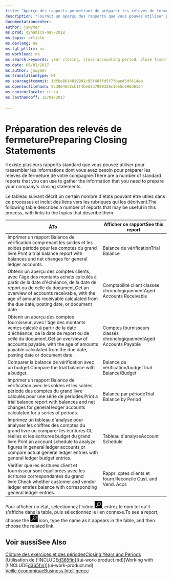 ```yaml
---
title: "Aperçu des rapports permettant de préparer les relevés de fermeture"
description: "Fournit un aperçu des rapports que vous pouvez utiliser pour rassembler des informations pour préparer les états de fermeture de votre compagnie à la fin de l'exercice financier."
documentationcenter: 
author: jswymer
ms.prod: dynamics-nav-2018
ms.topic: article
ms.devlang: na
ms.tgt_pltfrm: na
ms.workload: na
ms.search.keywords: year closing, close accounting period, close fiscal year, aging, creditor payments, vendor payments, assets, liabilities, equity, analysis, reporting, financial report, business intelligence, BI, Power Bi, KPI
ms.date: 06/02/2017
ms.author: jswymer
ms.translationtype: HT
ms.sourcegitcommit: 1dfba8b14019991c95f40ffd5f7fbaed5df414eb
ms.openlocfilehash: 9c38646d2cb1f4bed2b7988326c1e55c690d6134
ms.contentlocale: fr-ca
ms.lasthandoff: 12/01/2017

---
```

# <a name="preparing-closing-statements"></a><span data-ttu-id="b52bb-103">Préparation des relevés de fermeture</span><span class="sxs-lookup"><span data-stu-id="b52bb-103">Preparing Closing Statements</span></span>
<span data-ttu-id="b52bb-104">Il existe plusieurs rapports standard que vous pouvez utiliser pour rassembler les informations dont vous avez besoin pour préparer les relevés de fermeture de votre compagnie.</span><span class="sxs-lookup"><span data-stu-id="b52bb-104">There are a number of standard reports that you can use to gather the information that you need to prepare your company's closing statements.</span></span>

<span data-ttu-id="b52bb-105">Le tableau suivant décrit un certain nombre d'états pouvant être utiles dans ce processus et inclut des liens vers les rubriques qui les décrivent.</span><span class="sxs-lookup"><span data-stu-id="b52bb-105">The following table describes a number of reports that may be useful in this process, with links to the topics that describe them.</span></span>

| <span data-ttu-id="b52bb-106">À</span><span class="sxs-lookup"><span data-stu-id="b52bb-106">To</span></span> | <span data-ttu-id="b52bb-107">Afficher ce rapport</span><span class="sxs-lookup"><span data-stu-id="b52bb-107">See this report</span></span> |
| --- | --- |
| <span data-ttu-id="b52bb-108">Imprimer un rapport Balance de vérification comprenant les soldes et les soldes période pour les comptes du grand livre.</span><span class="sxs-lookup"><span data-stu-id="b52bb-108">Print a trial balance report with balances and net changes for general ledger accounts.</span></span> |<span data-ttu-id="b52bb-109">Balance de vérification</span><span class="sxs-lookup"><span data-stu-id="b52bb-109">Trial Balance</span></span> |
| <span data-ttu-id="b52bb-110">Obtenir un aperçu des comptes clients, avec l'âge des montants achats calculés à partir de la date d'échéance, de la date de report ou de celle du document.</span><span class="sxs-lookup"><span data-stu-id="b52bb-110">Get an overview of accounts receivable, with the age of amounts receivable calculated from the due date, posting date, or document date.</span></span> |<span data-ttu-id="b52bb-111">Comptabilité client classée chronologiquement</span><span class="sxs-lookup"><span data-stu-id="b52bb-111">Aged Accounts Receivable</span></span> |
| <span data-ttu-id="b52bb-112">Obtenir un aperçu des comptes fournisseur, avec l'âge des montants ventes calculé à partir de la date d'échéance, de la date de report ou de celle du document.</span><span class="sxs-lookup"><span data-stu-id="b52bb-112">Get an overview of accounts payable, with the age of amounts payable calculated from the due date, posting date or document date.</span></span> |<span data-ttu-id="b52bb-113">Comptes fournisseurs classés chronologiquement</span><span class="sxs-lookup"><span data-stu-id="b52bb-113">Aged Accounts Payable</span></span> |
| <span data-ttu-id="b52bb-114">Comparer la balance de vérification avec un budget.</span><span class="sxs-lookup"><span data-stu-id="b52bb-114">Compare the trial balance with a budget.</span></span> |<span data-ttu-id="b52bb-115">Balance de vérification/budget</span><span class="sxs-lookup"><span data-stu-id="b52bb-115">Trial Balance/Budget</span></span> |
| <span data-ttu-id="b52bb-116">Imprimer un rapport Balance de vérification avec les soldes et les soldes période des comptes du grand livre calculés pour une série de périodes.</span><span class="sxs-lookup"><span data-stu-id="b52bb-116">Print a trial balance report with balances and net changes for general ledger accounts calculated for a series of periods.</span></span> |<span data-ttu-id="b52bb-117">Balance par période</span><span class="sxs-lookup"><span data-stu-id="b52bb-117">Trial Balance by Period</span></span> |
| <span data-ttu-id="b52bb-118">Imprimez un tableau d'analyse pour analyser les chiffres des comptes du grand livre ou comparer les écritures GL réelles et les écritures budget du grand livre.</span><span class="sxs-lookup"><span data-stu-id="b52bb-118">Print an account schedule to analyze figures in general ledger accounts or compare actual general ledger entries with general ledger budget entries.</span></span> |<span data-ttu-id="b52bb-119">Tableau d'analyse</span><span class="sxs-lookup"><span data-stu-id="b52bb-119">Account Schedule</span></span> |
| <span data-ttu-id="b52bb-120">Vérifier que les écritures client et fournisseur sont équilibrées avec les écritures correspondantes du grand livre.</span><span class="sxs-lookup"><span data-stu-id="b52bb-120">Check whether customer and vendor ledger entries balance with corresponding general ledger entries.</span></span> |<span data-ttu-id="b52bb-121">Rappr. cptes clients et fourn.</span><span class="sxs-lookup"><span data-stu-id="b52bb-121">Reconcile Cust. and Vend. Accs</span></span> |

<span data-ttu-id="b52bb-122">Pour afficher un état, sélectionnez l'icône ![Page ou état pour la recherche](media/ui-search/search_small.png "icône Page ou état pour la recherche"), entrez le nom tel qu'il s'affiche dans la table, puis sélectionnez le lien connexe.</span><span class="sxs-lookup"><span data-stu-id="b52bb-122">To see a report, choose the ![Search for Page or Report](media/ui-search/search_small.png "Search for Page or Report icon") icon, type the name as it appears in the table, and then choose the related link.</span></span>

## <a name="see-also"></a><span data-ttu-id="b52bb-123">Voir aussi</span><span class="sxs-lookup"><span data-stu-id="b52bb-123">See Also</span></span>
[<span data-ttu-id="b52bb-124">Clôture des exercices et des périodes</span><span class="sxs-lookup"><span data-stu-id="b52bb-124">Closing Years and Periods</span></span>](year-close-years-periods.md)  
<span data-ttu-id="b52bb-125">[Utilisation de [!INCLUDE[d365fin](includes/d365fin_md.md)]](ui-work-product.md)</span><span class="sxs-lookup"><span data-stu-id="b52bb-125">[Working with [!INCLUDE[d365fin](includes/d365fin_md.md)]](ui-work-product.md)</span></span>  
[<span data-ttu-id="b52bb-126">Veille économique</span><span class="sxs-lookup"><span data-stu-id="b52bb-126">Business Intelligence</span></span>](bi.md)

